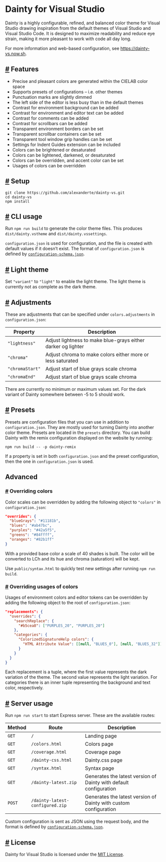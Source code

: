 # Dainty for Visual Studio

Dainty is a highly configurable, refined, and balanced color theme for Visual Studio drawing inspiration from the default themes of Visual Studio and Visual Studio Code. It is designed to maximize readability and reduce eye strain, making it more pleasant to work with code all day long.

For more information and web-based configuration, see https://dainty-vs.now.sh.

## <a name="features" href="#features">#</a> Features

- Precise and pleasant colors are generated within the CIELAB color space
- Supports presets of configurations – i.e. other themes
- Punctuation marks are slightly dimmed
- The left side of the editor is less busy than in the default themes
- Contrast for environment background can be added
- Contrast for environment and editor text can be added
- Contrast for comments can be added
- Contrast for scrollbars can be added
- Transparent environment borders can be set
- Transparent scrollbar containers can be set
- Transparent tool window grip handles can be set
- Settings for Indent Guides extension can be included
- Colors can be brightened or desaturated
- Colors can be lightened, darkened, or desaturated
- Colors can be overridden, and accent color can be set
- Usages of colors can be overridden

## <a name="setup" href="#setup">#</a> Setup

    git clone https://github.com/alexanderte/dainty-vs.git
    cd dainty-vs
    npm install

## <a name="cli-usage" href="#cli-usage">#</a> CLI usage

Run `npm run build` to generate the color theme files. This produces `dist/dainty.vstheme` and `dist/dainty.vssettings`.

`configuration.json` is used for configuration, and the file is created with default values if it doesn’t exist. The format of `configuration.json` is defined by [`configuration-schema.json`](https://github.com/alexanderte/dainty-vs/blob/master/configuration-schema.json).

## <a name="light-theme" href="#light-theme">#</a> Light theme

Set `"variant"` to `"light"` to enable the light theme. The light theme is currently not as complete as the dark theme.

## <a name="adjustments" href="#adjustments">#</a> Adjustments

These are adjustments that can be specified under `colors.adjustments` in `configuration.json`:

| Property        | Description                                                  |
| --------------- | ------------------------------------------------------------ |
| `"lightness"`   | Adjust lightness to make blue-grays either darker og lighter |
| `"chroma"`      | Adjust chroma to make colors either more or less saturated   |
| `"chromaStart"` | Adjust start of blue grays scale chroma                      |
| `"chromaEnd"`   | Adjust start of blue grays scale chroma                      |

There are currently no minimum or maximum values set. For the dark variant of Dainty somewhere between -5 to 5 should work.

## <a name="presets" href="#presets">#</a> Presets

Presets are configuration files that you can use in addition to `configuration.json`. They are mostly used for turning Dainty into another color theme. Presets are located in the `presets` directory. You can build Dainty with the remix configuration displayed on the website by running:

    npm run build -- -p dainty-remix

If a property is set in both `configuration.json` and the preset configuration, then the one in `configuration.json` is used.

## Advanced

### <a name="overriding-colors" href="#overriding-colors">#</a> Overriding colors

Color scales can be overridden by adding the following object to `"colors"` in `configuration.json`:

```json
"overrides": {
  "blueGrays": "#11181b",
  "blues": "#ab47bc",
  "purples": "#42a5f5",
  "greens": "#84ffff",
  "oranges": "#82b1ff"
}
```

With a provided base color a scale of 40 shades is built. The color will be converted to LCh and its hue and chroma (saturation) will be kept.

Use `public/syntax.html` to quickly test new settings after running `npm run build`.

### <a name="overriding-usages-of-colors" href="#overriding-usages-of-colors">#</a> Overriding usages of colors

Usages of environment colors and editor tokens can be overridden by adding the following object to the root of `configuration.json`:

```json
"replacements": {
  "overrides": {
    "searchReplace": {
      "#b5cea8": ["PURPLES_20", "PURPLES_20"]
    },
    "categories": {
      "ColorizedSignatureHelp colors": {
        "HTML Attribute Value": [[null, "BLUES_0"], [null, "BLUES_32"]]
      }
    }
  }
}
```

Each replacement is a tuple, where the first value represents the dark variation of the theme. The second value represents the light variation. For categories there is an inner tuple representing the background and text color, respectively.

## <a name="server-usage" href="#server-usage">#</a> Server usage

Run `npm run start` to start Express server. These are the available routes:

| Method | Route                           | Description                                                       |
| ------ | ------------------------------- | ----------------------------------------------------------------- |
| `GET`  | `/`                             | Landing page                                                      |
| `GET`  | `/colors.html`                  | Colors page                                                       |
| `GET`  | `/coverage.html`                | Coverage page                                                     |
| `GET`  | `/dainty-css.html`              | Dainty.css page                                                   |
| `GET`  | `/syntax.html`                  | Syntax page                                                       |
| `GET`  | `/dainty-latest.zip`            | Generates the latest version of Dainty with default configuration |
| `POST` | `/dainty-latest-configured.zip` | Generates the latest version of Dainty with custom configuration  |

Custom configuration is sent as JSON using the request body, and the format is defined by [`configuration-schema.json`](https://github.com/alexanderte/dainty-vs/blob/master/configuration-schema.json).

## <a name="license" href="#license">#</a> License

Dainty for Visual Studio is licensed under the [MIT License](https://github.com/alexanderte/dainty-vs/blob/master/license.md).
